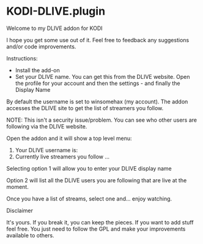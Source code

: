 # KODI-DLIVE.plugin

Welcome to my DLIVE addon for KODI

I hope you get some use out of it. Feel free to feedback any suggestions and/or code improvements.


Instructions:

* Install the add-on
* Set your DLIVE name. You can get this from the DLIVE website. Open the profile for your account and then the settings - and finally the Display Name

By default the username is set to winsomehax (my account). The addon accesses the DLIVE site to get the list of streamers you follow.

NOTE: This isn't a security issue/problem. You can see who other users are following via the DLIVE website.

Open the addon and it will show a top level menu:

1) Your DLIVE username is:
2) Currently live streamers you follow
...

Selecting option 1 will allow you to enter your DLIVE display name 

Option 2 will list all the DLIVE users you are following that are live at the moment.

Once you have a list of streams, select one and... enjoy watching.

Disclaimer

It's yours. If you break it, you can keep the pieces. If you want to add stuff feel free. You just need to follow the GPL and make your improvements available to others.

